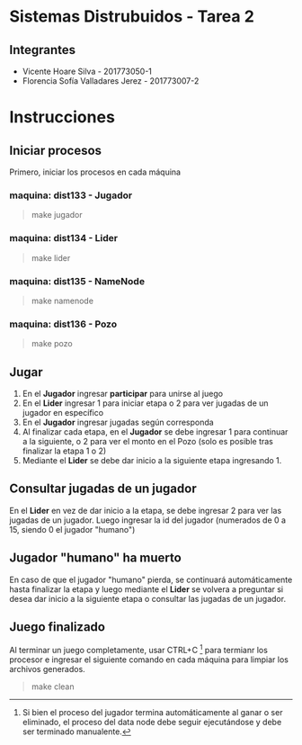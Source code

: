 # Sistemas Distrubuidos - Tarea 2

## Integrantes
* Vicente Hoare Silva - 201773050-1
* Florencia Sofía Valladares Jerez - 201773007-2 

# Instrucciones
## Iniciar procesos
Primero, iniciar los procesos en cada máquina
### maquina: dist133 - Jugador
> make jugador
### maquina: dist134 - Lider
> make lider
### maquina: dist135 - NameNode
> make namenode
### maquina: dist136 - Pozo
> make pozo

## Jugar
1. En el **Jugador** ingresar **participar** para unirse al juego
2. En el **Lider** ingresar 1 para iniciar etapa o 2 para ver jugadas de un jugador en específico
3. En el **Jugador** ingresar jugadas según corresponda
4. Al finalizar cada etapa, en el **Jugador** se debe ingresar 1 para continuar a la siguiente, o 2 para ver el monto en el Pozo (solo es posible tras finalizar la etapa 1 o 2) 
5. Mediante el **Lider** se debe dar inicio a la siguiente etapa ingresando 1.

## Consultar jugadas de un jugador
En el **Lider** en vez de dar inicio a la etapa, se debe ingresar 2 para ver las jugadas de un jugador. Luego ingresar la id del jugador (numerados de 0 a 15, siendo 0 el jugador "humano")

## Jugador "humano" ha muerto
En caso de que el jugador "humano" pierda, se continuará automáticamente hasta finalizar la etapa y luego mediante el **Lider** se volvera a preguntar si desea dar inicio a la siguiente etapa o consultar las jugadas de un jugador.

## Juego finalizado 
Al terminar un juego completamente, usar CTRL+C [^1] para termianr los procesor e ingresar el siguiente comando en cada máquina para limpiar los archivos generados.
> make clean 

[^1]: Si bien el proceso del jugador termina automáticamente al ganar o ser eliminado, el proceso del data node debe seguir ejecutándose y debe ser terminado manualente.



